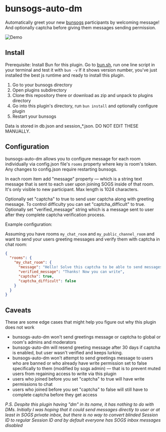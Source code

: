 # bunsogs-auto-dm

Automatically greet your new [bunsogs](https://github.com/vityaSchel/bunsogs/) participants by welcoming message! And optionally captcha before giving them messages sending permission.

![Demo](https://github.com/user-attachments/assets/060b478f-4668-4640-9e69-4776ec8cc50d)

## Install

Prerequisite: Install Bun for this plugin. Go to [bun.sh](https://bun.sh), run one line script in your terminal and test it with `bun -v` If it shows version number, you've just installed the best js runtime and ready to install this plugin.

1. Go to your bunsogs directory
2. Open plugins subdirectory
3. Clone this repository there or download as zip and unpack to plugins directory
4. Go into this plugin's directory, run `bun install` and optionally configure plugin
5. Restart your bunsogs

Data is stored in db.json and session_*.json. DO NOT EDIT THESE MANUALLY.

## Configuration

bunsogs-auto-dm allows you to configure message for each room individually via config.json file's `rooms` property where key is room's token. Any changes to config.json require restarting bunsogs.

In each room item add "message" property — which is a string text message that is sent to each user upon joining SOGS inside of that room. It's only visible to new participant. Max length is 1024 characters.

Optionally set "captcha" to true to send user captcha along with greeting message. To control difficulty you can set "captcha_difficult" to true. Optionally set "verified_message" string which is a message sent to user after they complete captcha verification process.

Example configuration:

Assuming you have rooms `my_chat_room` and `my_public_channel_room` and want to send your users greeting messages and verify them with captcha in chat room:

```json
{
  "rooms": {
    "my_chat_room": {
      "message": "Hello! Solve this captcha to be able to send messages in our room!",
      "verified_message": "Thanks! Now you can write",
      "captcha": true,
      "captcha_difficult": false
    }
  }
}
```

## Caveats

These are some edge cases that might help you figure out why this plugin does not work

- bunsogs-auto-dm won't send greetings message or captcha to global or room's admins and moderators
- bunsogs-auto-dm will resend greeting message after 30 days if captcha is enabled, but user wasn't verified and keeps lurking.
- bunsogs-auto-dm won't attempt to send greetings message to users who are banned or who already have write permission set to false specifically to them (modified by sogs admin) — that is to prevent muted users from regaining access to write via this plugin
- users who joined before you set "captcha" to true will have write permissions to chat
- users who joined before you set "captcha" to false will still have to complete captcha before they get access

*P.S. Despite this plugin having "dm" in its name, it has nothing to do with DMs. Initially I was hoping that it could send messages directly to user or at least in SOGS private inbox, but there is no way to convert blinded Session ID to regular Session ID and by default everyone has SOGS inbox messages disabled*